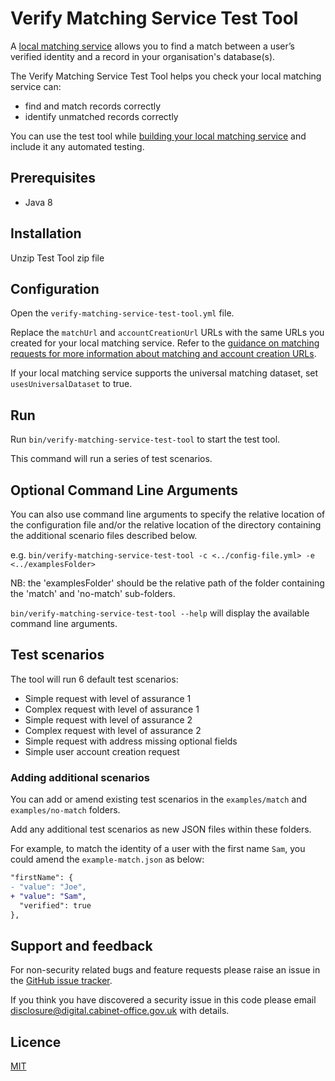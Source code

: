 # Verify Matching Service Test Tool

A [local matching service](http://alphagov.github.io/rp-onboarding-tech-docs/pages/ms/msWorks.html) allows you to find a match between a user’s verified identity and a record in your organisation's database(s).

The Verify Matching Service Test Tool helps you check your local matching service can:
* find and match records correctly
* identify unmatched records correctly

You can use the test tool while [building your local matching service](http://alphagov.github.io/rp-onboarding-tech-docs/pages/ms/msBuild.html) and include it any automated testing. 

## Prerequisites

* Java 8

## Installation

Unzip Test Tool zip file

## Configuration

Open the `verify-matching-service-test-tool.yml` file.

Replace the `matchUrl` and `accountCreationUrl` URLs with the same URLs you created for your local matching service. Refer to the [guidance on matching requests for more information about matching and account creation URLs](http://alphagov.github.io/rp-onboarding-tech-docs/pages/ms/msBuild.html#respond-to-json-matching-requests).

If your local matching service supports the universal matching dataset, set `usesUniversalDataset` to true.

## Run

Run `bin/verify-matching-service-test-tool` to start the test tool.

This command will run a series of test scenarios.

## Optional Command Line Arguments

You can also use command line arguments to specify the relative location of the configuration file and/or the relative location of the directory containing the additional scenario files described below.

e.g. `bin/verify-matching-service-test-tool -c <../config-file.yml> -e <../examplesFolder>`

NB: the 'examplesFolder' should be the relative path of the folder containing the 'match' and 'no-match' sub-folders.

`bin/verify-matching-service-test-tool --help` will display the available command line arguments.

## Test scenarios

The tool will run 6 default test scenarios:

* Simple request with level of assurance 1 
* Complex request with level of assurance 1
* Simple request with level of assurance 2
* Complex request with level of assurance 2
* Simple request with address missing optional fields
* Simple user account creation request

### Adding additional scenarios

You can add or amend existing test scenarios in the `examples/match` and
`examples/no-match` folders.

Add any additional test scenarios as new JSON files within these folders.

For example, to match the identity of a user with the first name `Sam`, you could amend the `example-match.json` as below:

```diff
"firstName": {
- "value": "Joe",
+ "value": "Sam",
  "verified": true
},
```

## Support and feedback

For non-security related bugs and feature requests please raise an issue in the [GitHub issue tracker](https://github.com/alphagov/verify-matching-service-test-tool/issues).

If you think you have discovered a security issue in this code please email disclosure@digital.cabinet-office.gov.uk with details.

## Licence

[MIT](/LICENSE)
